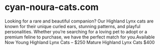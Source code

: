 # cyan-noura-cats.com
Looking for a rare and beautiful companion? Our Highland Lynx cats are known for their unique curled ears, stunning patterns, and playful personalities. Whether you’re searching for a loving pet to adopt or a premium feline to purchase, we have the perfect match for you.Available Now Young Highland Lynx Cats – $250 Mature Highland Lynx Cats  $400
